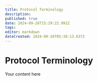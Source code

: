 ```yaml
---
title: Protocol Terminology
description: 
published: true
date: 2024-09-26T15:29:22.991Z
tags: 
editor: markdown
dateCreated: 2024-09-26T05:38:13.637Z
---
```


# Protocol Terminology
Your content here